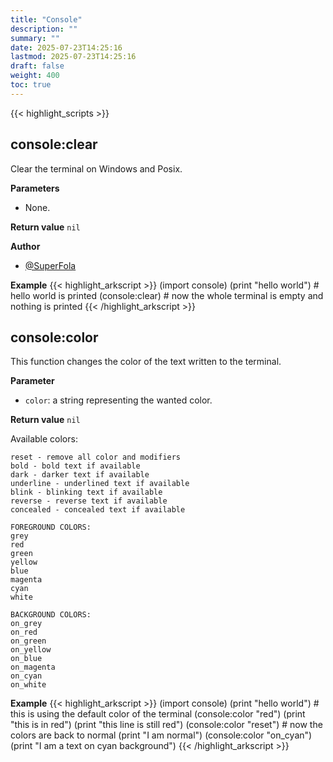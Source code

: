 ```yaml
---
title: "Console"
description: ""
summary: ""
date: 2025-07-23T14:25:16
lastmod: 2025-07-23T14:25:16
draft: false
weight: 400
toc: true
---
```


{{< highlight_scripts >}}

## console:clear

Clear the terminal on Windows and Posix.

**Parameters**
- None.

**Return value** `nil`

**Author**
- [@SuperFola](https://github.com/SuperFola)

**Example**
{{< highlight_arkscript >}}
(import console)
(print "hello world")  # hello world is printed
(console:clear)        # now the whole terminal is empty and nothing is printed
{{< /highlight_arkscript >}}

## console:color

This function changes the color of the text written to the terminal.

**Parameter**
- `color`: a string representing the wanted color.

**Return value** `nil`

Available colors:
```
reset - remove all color and modifiers
bold - bold text if available
dark - darker text if available
underline - underlined text if available
blink - blinking text if available
reverse - reverse text if available
concealed - concealed text if available

FOREGROUND COLORS:
grey
red
green
yellow
blue
magenta
cyan
white

BACKGROUND COLORS:
on_grey
on_red
on_green
on_yellow
on_blue
on_magenta
on_cyan
on_white
```

**Example**
{{< highlight_arkscript >}}
(import console)
(print "hello world")  # this is using the default color of the terminal
(console:color "red")
(print "this is in red")
(print "this line is still red")
(console:color "reset")    # now the colors are back to normal
(print "I am normal")
(console:color "on_cyan")
(print "I am a text on cyan background")
{{< /highlight_arkscript >}}